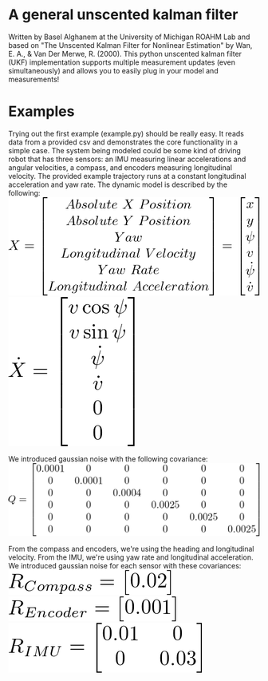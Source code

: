 # A general unscented kalman filter
Written by Basel Alghanem at the University of Michigan ROAHM Lab and based on "The Unscented Kalman Filter for Nonlinear Estimation" by Wan, E. A., & Van Der Merwe, R. (2000). This python unscented kalman filter (UKF) implementation supports multiple measurement updates (even simultaneously) and allows you to easily plug in your model and measurements!

# Examples
Trying out the first example (example.py) should be really easy. It reads data from a provided csv and demonstrates the core functionality in a simple case. The system being modeled could be some kind of driving robot that has three sensors: an IMU measuring linear accelerations and angular velocities, a compass, and encoders measuring longitudinal velocity. The provided example trajectory runs at a constant longitudinal acceleration and yaw rate. The dynamic model is described by the following:  
![](Examples%20Files/latex_x.png)  
![](Examples%20Files/latex_x_dot.png)

We introduced gaussian noise with the following covariance:  
![](Examples%20Files/q.png)

From the compass and encoders, we're using the heading and longitudinal velocity. From the IMU, we're using yaw rate and longitudinal acceleration. We introduced gaussian noise for each sensor with these covariances: 
![](Examples%20Files/r_compass.png)  
![](Examples%20Files/r_encoder.png)  
![](Examples%20Files/r_imu.png)
